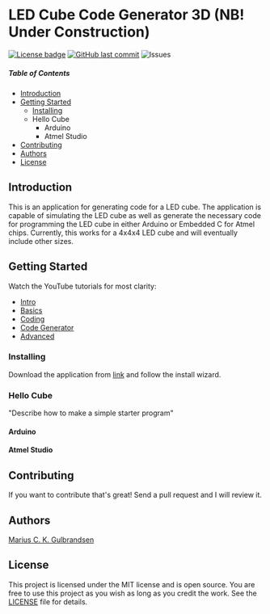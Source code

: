 # LED Cube Code Generator 3D (NB! Under Construction)
[![License badge](https://img.shields.io/hexpm/l/repo_example.svg)](https://github.com/mariugul/LED-Cube-Code-Generator-3D/blob/master/LICENSE)
[![GitHub last commit](https://img.shields.io/github/last-commit/mariugul/LED-Cube-Code-Generator-3D)](https://github.com/mariugul/LED-Cube-Code-Generator-3D/commits/master)
![Issues](https://img.shields.io/github/issues/mariugul/LED-Cube-Code-Generator-3D)

##### Table of Contents  
* [Introduction](#Introduction)
* [Getting Started](#GettingStarted)
  * [Installing](#Installing)  
  * Hello Cube
    * Arduino
    * Atmel Studio
* [Contributing](#Contributing)  
* [Authors](#Authors)
* [License](#License)  

## Introduction
<a name="Introduction"/>

This is an application for generating code for a LED cube. The application is capable of simulating the LED cube as well as generate the necessary code for programming the LED cube in either Arduino or Embedded C for Atmel chips. Currently, this works for a 4x4x4 LED cube and will eventually include other sizes.

## Getting Started
<a name="GettingStarted"/>

Watch the YouTube tutorials for most clarity:
* [Intro]()
* [Basics]()
* [Coding]()
* [Code Generator]()
* [Advanced]()

### Installing
<a name="Installing"/>

Download the application from [link]() and follow the install wizard.

### Hello Cube
"Describe how to make a simple starter program"

#### Arduino

#### Atmel Studio

## Contributing
<a name="Contributing"/>

If you want to contribute that's great! Send a pull request and I will review it.

## Authors
<a name="Authors"/>

[Marius C. K. Gulbrandsen](https://www.mariusck.com/om-meg/) 

## License
<a name="License"/>

This project is licensed under the MIT license and is open source. You are free to use this project as you wish as long as you credit the work. See the [LICENSE](LICENSE) file for details.
